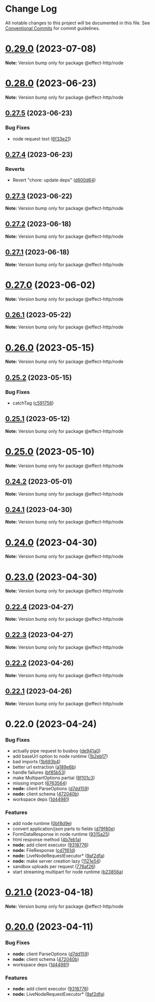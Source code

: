 # Change Log

All notable changes to this project will be documented in this file.
See [Conventional Commits](https://conventionalcommits.org) for commit guidelines.

# [0.29.0](https://github.com/tim-smart/effect-http/compare/v0.28.0...v0.29.0) (2023-07-08)

**Note:** Version bump only for package @effect-http/node





# [0.28.0](https://github.com/tim-smart/effect-http/compare/v0.27.5...v0.28.0) (2023-06-23)

**Note:** Version bump only for package @effect-http/node





## [0.27.5](https://github.com/tim-smart/effect-http/compare/v0.27.4...v0.27.5) (2023-06-23)


### Bug Fixes

* node request text ([6f33e21](https://github.com/tim-smart/effect-http/commit/6f33e216f48aa272d7373f3ac3a0734e390a897b))





## [0.27.4](https://github.com/tim-smart/effect-http/compare/v0.27.3...v0.27.4) (2023-06-23)


### Reverts

* Revert "chore: update deps" ([d600d64](https://github.com/tim-smart/effect-http/commit/d600d640d1817822c0f83527e1b097058def367d))





## [0.27.3](https://github.com/tim-smart/effect-http/compare/v0.27.2...v0.27.3) (2023-06-22)

**Note:** Version bump only for package @effect-http/node





## [0.27.2](https://github.com/tim-smart/effect-http/compare/v0.27.1...v0.27.2) (2023-06-18)

**Note:** Version bump only for package @effect-http/node





## [0.27.1](https://github.com/tim-smart/effect-http/compare/v0.27.0...v0.27.1) (2023-06-18)

**Note:** Version bump only for package @effect-http/node





# [0.27.0](https://github.com/tim-smart/effect-http/compare/v0.26.1...v0.27.0) (2023-06-02)

**Note:** Version bump only for package @effect-http/node





## [0.26.1](https://github.com/tim-smart/effect-http/compare/v0.26.0...v0.26.1) (2023-05-22)

**Note:** Version bump only for package @effect-http/node





# [0.26.0](https://github.com/tim-smart/effect-http/compare/v0.25.2...v0.26.0) (2023-05-15)

**Note:** Version bump only for package @effect-http/node





## [0.25.2](https://github.com/tim-smart/effect-http/compare/v0.25.1...v0.25.2) (2023-05-15)


### Bug Fixes

* catchTag ([c591756](https://github.com/tim-smart/effect-http/commit/c5917564ad2f7c72546c65e1a91a6d3a95bb3be9))





## [0.25.1](https://github.com/tim-smart/effect-http/compare/v0.25.0...v0.25.1) (2023-05-12)

**Note:** Version bump only for package @effect-http/node





# [0.25.0](https://github.com/tim-smart/effect-http/compare/v0.24.2...v0.25.0) (2023-05-10)

**Note:** Version bump only for package @effect-http/node





## [0.24.2](https://github.com/tim-smart/effect-http/compare/v0.24.1...v0.24.2) (2023-05-01)

**Note:** Version bump only for package @effect-http/node





## [0.24.1](https://github.com/tim-smart/effect-http/compare/v0.24.0...v0.24.1) (2023-04-30)

**Note:** Version bump only for package @effect-http/node





# [0.24.0](https://github.com/tim-smart/effect-http/compare/v0.23.0...v0.24.0) (2023-04-30)

**Note:** Version bump only for package @effect-http/node





# [0.23.0](https://github.com/tim-smart/effect-http/compare/v0.22.4...v0.23.0) (2023-04-30)

**Note:** Version bump only for package @effect-http/node





## [0.22.4](https://github.com/tim-smart/effect-http/compare/v0.22.3...v0.22.4) (2023-04-27)

**Note:** Version bump only for package @effect-http/node





## [0.22.3](https://github.com/tim-smart/effect-http/compare/v0.22.2...v0.22.3) (2023-04-27)

**Note:** Version bump only for package @effect-http/node





## [0.22.2](https://github.com/tim-smart/effect-http/compare/v0.22.1...v0.22.2) (2023-04-26)

**Note:** Version bump only for package @effect-http/node





## [0.22.1](https://github.com/tim-smart/effect-http/compare/v0.22.0...v0.22.1) (2023-04-26)

**Note:** Version bump only for package @effect-http/node





# 0.22.0 (2023-04-24)


### Bug Fixes

* actually pipe request to busboy ([de941a0](https://github.com/tim-smart/effect-http/commit/de941a00b2c6d41185619d2bd0ca1f1b19c0976d))
* add baseUrl option to node runtime ([1b2eb17](https://github.com/tim-smart/effect-http/commit/1b2eb1774831bfcc3bbb53c0b0de6cedb5f0720d))
* bad imports ([1b693b4](https://github.com/tim-smart/effect-http/commit/1b693b477fb1d35dac3721be06a0748cc0d2adbb))
* better url extraction ([a189e6b](https://github.com/tim-smart/effect-http/commit/a189e6b303e05dc753e39e8308b9efb19351b2a6))
* handle failures ([bf85b53](https://github.com/tim-smart/effect-http/commit/bf85b532239aaa389fa63f1f6706510ffd789257))
* make MultipartOptions partial ([8f101c3](https://github.com/tim-smart/effect-http/commit/8f101c31e0614b06e4b9f58c3b0e428422b71489))
* missing import ([6763564](https://github.com/tim-smart/effect-http/commit/6763564fbdeceaf42f17abb1419a4f34095ac08f))
* **node:** client ParseOptions ([d7dd159](https://github.com/tim-smart/effect-http/commit/d7dd1593b2e89bb93c27275833ba6917a5894308))
* **node:** client schema ([472040b](https://github.com/tim-smart/effect-http/commit/472040b6d444e7e82a06a52abf106d1f6363a8b3))
* workspace deps ([1d44981](https://github.com/tim-smart/effect-http/commit/1d44981d7b6124418fd2ab2d3e36e6523616f630))


### Features

* add node runtime ([0bf8d9e](https://github.com/tim-smart/effect-http/commit/0bf8d9ec73c7471b895b11491d9ce8b41a0efe20))
* convert application/json parts to fields ([d79f80e](https://github.com/tim-smart/effect-http/commit/d79f80ec5f79e03e187e4dcd9b32f0e1508aa7d2))
* FormDataResponse in node runtime ([9315a25](https://github.com/tim-smart/effect-http/commit/9315a25a1199d4556c68fedd56219f954d0c0c42))
* html response method ([4b7eb1a](https://github.com/tim-smart/effect-http/commit/4b7eb1abdd0cd4493b4fd59478b5e3b3ca6173e6))
* **node:** add client executor ([9318776](https://github.com/tim-smart/effect-http/commit/93187762b1c75cf7d15ad282f37b8c76655a4127))
* **node:** FileResponse ([cd7f61d](https://github.com/tim-smart/effect-http/commit/cd7f61d10cf58cbd8e19266be4e0db2c7658bb9b))
* **node:** LiveNodeRequestExecutor* ([9af2dfa](https://github.com/tim-smart/effect-http/commit/9af2dfab5af1e3d6ec814cfecdf12bdcbf2822e9))
* **node:** make server creation lazy ([1121e54](https://github.com/tim-smart/effect-http/commit/1121e54c5810acc4cbb82409c8f8533cd267d55c))
* sandbox uploads per request ([776af26](https://github.com/tim-smart/effect-http/commit/776af266522c12f68beeabf6ff3e31b3876ebd64))
* start streaming multipart for node runtime ([b23856a](https://github.com/tim-smart/effect-http/commit/b23856a625615fdc2afb1995095e47aa103f21a5))





# [0.21.0](https://github.com/tim-smart/effect-http/compare/@effect-http/node@0.20.0...@effect-http/node@0.21.0) (2023-04-18)

**Note:** Version bump only for package @effect-http/node





# [0.20.0](https://github.com/tim-smart/effect-http/compare/@effect-http/node@0.3.2...@effect-http/node@0.20.0) (2023-04-11)


### Bug Fixes

* **node:** client ParseOptions ([d7dd159](https://github.com/tim-smart/effect-http/commit/d7dd1593b2e89bb93c27275833ba6917a5894308))
* **node:** client schema ([472040b](https://github.com/tim-smart/effect-http/commit/472040b6d444e7e82a06a52abf106d1f6363a8b3))
* workspace deps ([1d44981](https://github.com/tim-smart/effect-http/commit/1d44981d7b6124418fd2ab2d3e36e6523616f630))


### Features

* **node:** add client executor ([9318776](https://github.com/tim-smart/effect-http/commit/93187762b1c75cf7d15ad282f37b8c76655a4127))
* **node:** LiveNodeRequestExecutor* ([9af2dfa](https://github.com/tim-smart/effect-http/commit/9af2dfab5af1e3d6ec814cfecdf12bdcbf2822e9))
